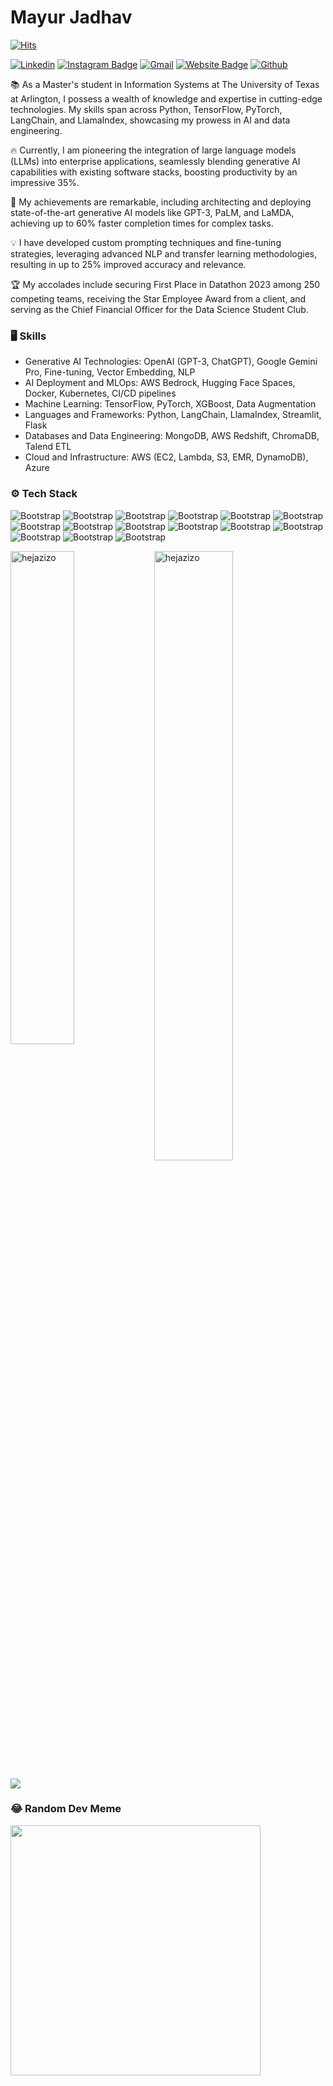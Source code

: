 # Mayur Jadhav

[![Hits](https://hits.seeyoufarm.com/api/count/incr/badge.svg?url=https%3A%2F%2Fgithub.com%2Fhejazizo%2Fhejazizo&count_bg=%2379C83D&title_bg=%23555555&icon=&icon_color=%23E7E7E7&title=Profile+Views&edge_flat=false)](https://hits.seeyoufarm.com)

[![Linkedin](https://img.shields.io/badge/-LinkedIn-blue?style=flat&logo=Linkedin&logoColor=white)](https://www.linkedin.com/in/mayurjv/)
[![Instagram Badge](https://img.shields.io/badge/-Instagram-purple?logo=instagram&logoColor=white&link=https://instagram.com/mayur_jv/)](https://www.instagram.com/mayur_jv)
[![Gmail](https://img.shields.io/badge/-Gmail-c14438?style=flat&logo=Gmail&logoColor=white)](mailto:mayurjadhavsm@gmail.com)
[![Website Badge](https://img.shields.io/badge/-Website-c14438?style=flat&logo=Google-Chrome&logoColor=white&link=https://mayurjadhav-1998.github.io/Resume/)](https://mayurjadhav-1998.github.io/Resume/)
[![Github](https://img.shields.io/github/followers/hejazizo?label=Follow&style=social)](https://github.com/hejazizo)

📚 As a Master's student in Information Systems at The University of Texas at Arlington, I possess a wealth of knowledge and expertise in cutting-edge technologies. My skills span across Python, TensorFlow, PyTorch, LangChain, and LlamaIndex, showcasing my prowess in AI and data engineering.  

🔥 Currently, I am pioneering the integration of large language models (LLMs) into enterprise applications, seamlessly blending generative AI capabilities with existing software stacks, boosting productivity by an impressive 35%. 

🚀 My achievements are remarkable, including architecting and deploying state-of-the-art generative AI models like GPT-3, PaLM, and LaMDA, achieving up to 60% faster completion times for complex tasks. 

💡 I have developed custom prompting techniques and fine-tuning strategies, leveraging advanced NLP and transfer learning methodologies, resulting in up to 25% improved accuracy and relevance. 

🏆 My accolades include securing First Place in Datathon 2023 among 250 competing teams, receiving the Star Employee Award from a client, and serving as the Chief Financial Officer for the Data Science Student Club.


### 🖥 Skills

- Generative AI Technologies: OpenAI (GPT-3, ChatGPT), Google Gemini Pro, Fine-tuning, Vector Embedding, NLP
- AI Deployment and MLOps: AWS Bedrock, Hugging Face Spaces, Docker, Kubernetes, CI/CD pipelines
- Machine Learning: TensorFlow, PyTorch, XGBoost, Data Augmentation
- Languages and Frameworks: Python, LangChain, LlamaIndex, Streamlit, Flask
- Databases and Data Engineering: MongoDB, AWS Redshift, ChromaDB, Talend ETL
- Cloud and Infrastructure: AWS (EC2, Lambda, S3, EMR, DynamoDB), Azure
### ⚙️ Tech Stack

![Bootstrap](https://img.shields.io/badge/-Python-05122A?style=flat-square&logo=Python&color=353535) ![Bootstrap](https://img.shields.io/badge/-Docker-05122A?style=flat-square&logo=Docker&color=353535) ![Bootstrap](https://img.shields.io/badge/-Kubernetes-05122A?style=flat-square&logo=Kubernetes&color=353535) ![Bootstrap](https://img.shields.io/badge/-TensorFlow-05122A?style=flat-square&logo=TensorFlow&color=353535) ![Bootstrap](https://img.shields.io/badge/-PyTorch-05122A?style=flat-square&logo=PyTorch&color=353535) ![Bootstrap](https://img.shields.io/badge/-Scikit%20Learn-05122A?style=flat-square&logo=Scikit-Learn&color=353535) ![Bootstrap](https://img.shields.io/badge/-MongoDB-05122A?style=flat-square&logo=MongoDB&color=353535) ![Bootstrap](https://img.shields.io/badge/-MySQL-05122A?style=flat-square&logo=MySQL&color=353535) ![Bootstrap](https://img.shields.io/badge/-PostgreSQL-05122A?style=flat-square&logo=PostgreSQL&color=353535) ![Bootstrap](https://img.shields.io/badge/-Pandas-05122A?style=flat-square&logo=Pandas&color=353535) ![Bootstrap](https://img.shields.io/badge/-Numpy-05122A?style=flat-square&logo=Numpy&color=353535) ![Bootstrap](https://img.shields.io/badge/-Matplotlib-05122A?style=flat-square&logo=Matplotlib&color=353535) ![Bootstrap](https://img.shields.io/badge/-Flask-05122A?style=flat-square&logo=Flask&color=353535) ![Bootstrap](https://img.shields.io/badge/-Django-05122A?style=flat-square&logo=Django&color=353535) ![Bootstrap](https://img.shields.io/badge/-Visual%20Studio%20Code-05122A?style=flat-square&logo=Visual-Studio-Code&color=353535)

<div>
  <img width="45%" align="left" src="https://github-readme-stats.vercel.app/api/top-langs?username=hejazizo&show_icons=true&locale=en&layout=compact" alt="hejazizo" />
  <img width="50%"  src="https://github-readme-streak-stats.herokuapp.com/?user=hejazizo&" alt="hejazizo" />
</div>

[![](https://visitcount.itsvg.in/api?id=Mayurjadhav-1998&icon=0&color=0)](https://visitcount.itsvg.in)

### 😂 Random Dev Meme
<img src='https://memer-new.vercel.app/' style="height: 400px;"/>

